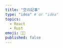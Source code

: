 ```yaml
---
title: "空の記事"
type: "idea" # or "idea"
topics:
  - React
  - Rust
emoji: 👩‍💻
published: false
---
```

